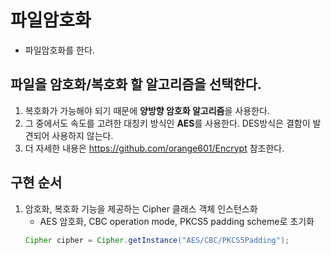 # 파일암호화
- 파일암호화를 한다.

## 파일을 암호화/복호화 할 알고리즘을 선택한다. ##
1. 복호화가 가능해야 되기 때문에 **양방향 암호화 알고리즘**을 사용한다.
2. 그 중에서도 속도를 고려한 대칭키 방식인 **AES**를 사용한다. DES방식은 결함이 발견되어 사용하지 않는다.
3. 더 자세한 내용은 https://github.com/orange601/Encrypt 참조한다.

## 구현 순서 ##
  1. 암호화, 복호화 기능을 제공하는 Cipher 클래스 객체 인스턴스화
      - AES 암호화, CBC operation mode, PKCS5 padding scheme로 초기화
      ````java
      Cipher cipher = Cipher.getInstance("AES/CBC/PKCS5Padding");
      ````
  
